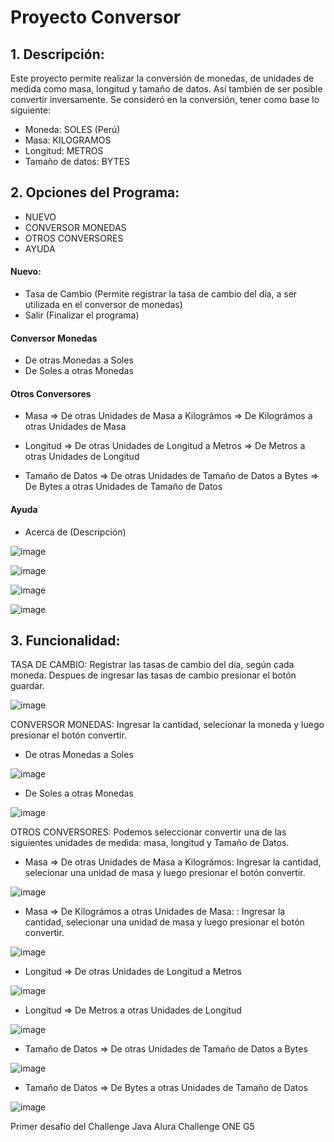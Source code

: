 # Proyecto Conversor 
## 1. Descripción:
Este proyecto permite realizar la conversión de monedas, de unidades de medida como masa, longitud y tamaño de datos. 
Así también de ser posible convertir inversamente.
Se consideró en la conversión, tener como base lo siguiente:
- Moneda: SOLES (Perú)
- Masa: KILOGRAMOS
- Longitud: METROS
- Tamaño de datos: BYTES

## 2. Opciones del Programa:
* NUEVO 
* CONVERSOR MONEDAS
* OTROS CONVERSORES
* AYUDA

#### Nuevo:
* Tasa de Cambio (Permite registrar la tasa de cambio del día, a ser utilizada en el conversor de monedas)
* Salir (Finalizar el programa)
#### Conversor Monedas
* De otras Monedas a Soles
* De Soles a otras Monedas
#### Otros Conversores
* Masa
  => De otras Unidades de Masa a Kilográmos
  => De Kilográmos a otras Unidades de Masa
   
* Longitud
  => De otras Unidades de Longitud a Metros
  => De Metros a otras Unidades de Longitud
  
* Tamaño de Datos
  => De otras Unidades de Tamaño de Datos a Bytes
  => De Bytes a otras Unidades de Tamaño de Datos
  
#### Ayuda
* Acerca de (Descripción)

![image](https://github.com/lizbethla/proyectoconversor/assets/128174962/73c413e3-e8a8-4358-99b0-698fa5801efc)

![image](https://github.com/lizbethla/proyectoconversor/assets/128174962/1b4eaa18-9795-4f3e-9992-4e7d399b4007)

![image](https://github.com/lizbethla/proyectoconversor/assets/128174962/817e59ff-1901-49c3-b1ca-f1046bb0121a)

![image](https://github.com/lizbethla/proyectoconversor/assets/128174962/3c5dfd73-674f-41c8-92da-ce30a563a866)

## 3. Funcionalidad:
TASA DE CAMBIO: Registrar las tasas de cambio del día, según cada moneda. Despues de ingresar las tasas de cambio presionar el botón guardar.

![image](https://github.com/lizbethla/proyectoconversor/assets/128174962/33d4e832-669e-4639-bae2-99e68c388dc0)

CONVERSOR MONEDAS: Ingresar la cantidad, selecionar la moneda y luego presionar el botón convertir.

* De otras Monedas a Soles
  
![image](https://github.com/lizbethla/proyectoconversor/assets/128174962/0cf21ea5-6f3b-401c-ae0c-47c49190df9e)

* De Soles a otras Monedas
  
![image](https://github.com/lizbethla/proyectoconversor/assets/128174962/ccbd5ce0-63b7-448d-a7e8-0e69d9218314)

OTROS CONVERSORES: Podemos seleccionar convertir una de las siguientes unidades de medida: masa, longitud y Tamaño de Datos.

* Masa => De otras Unidades de Masa a Kilográmos: Ingresar la cantidad, selecionar una unidad de masa y luego presionar el botón convertir.
  
![image](https://github.com/lizbethla/proyectoconversor/assets/128174962/ae7824ef-cd76-410b-81e6-b59a801e11a7)
  
* Masa => De Kilográmos a otras Unidades de Masa: : Ingresar la cantidad, selecionar una unidad de masa y luego presionar el botón convertir.

![image](https://github.com/lizbethla/proyectoconversor/assets/128174962/6a49148b-b1af-4293-aa87-e06d2cb898a2)

   
* Longitud  => De otras Unidades de Longitud a Metros
  
![image](https://github.com/lizbethla/proyectoconversor/assets/128174962/bf4bd239-0daa-46fb-a7a2-d2c858c19c92)

* Longitud  => De Metros a otras Unidades de Longitud
  
![image](https://github.com/lizbethla/proyectoconversor/assets/128174962/f0b5298d-d9d0-4e79-80ae-691ad118a4c0)


* Tamaño de Datos => De otras Unidades de Tamaño de Datos a Bytes
  
![image](https://github.com/lizbethla/proyectoconversor/assets/128174962/90990e4c-1d7d-46aa-a79f-eb302c95eaa3)

* Tamaño de Datos => De Bytes a otras Unidades de Tamaño de Datos
  
![image](https://github.com/lizbethla/proyectoconversor/assets/128174962/47119383-72d1-45fa-84b3-8ffbfefe0d91)


Primer desafío del Challenge Java
Alura Challenge ONE G5
